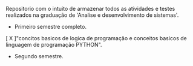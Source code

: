 Repositorio com o intuito de armazenar todos as atividades e testes realizados na graduação de 'Analise e desenvolvimento de sistemas'.

 * Primeiro semestre completo.

 [ X ]"concitos basicos de logica de programação e conceitos basicos de linguagem de programação PYTHON".

* Segundo semestre.

